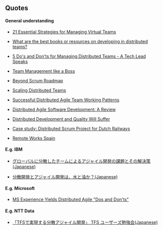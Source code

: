 ## Quotes

#### General understanding 

- [21 Essential Strategies for Managing Virtual Teams](http://biz30.timedoctor.com/21-essential-strategies-for-managing-virtual-teams/)


- [What are the best books or resources on developing in distributed teams?](https://www.quora.com/What-are-the-best-books-or-resources-on-developing-in-distributed-teams)

- [5 Do's and Don'ts for Managing Distributed Teams - A Tech Lead Speaks](http://blog.assembla.com/assemblablog/tabid/12618/bid/75793/5-Do-s-and-Don-ts-for-Managing-Distributed-Teams-A-Tech-Lead-Speaks.aspx)

- [Team Management like a Boss](http://blog.assembla.com/assemblablog/tabid/12618/bid/97780/Team-Management-like-a-Boss.aspx)


- [Beyond Scrum Roadmap](http://blog.assembla.com/assemblablog/tabid/12618/bid/90729/Beyond-Scrum-Roadmap.aspx)

- [Scaling Distributed Teams](https://speakerdeck.com/mikecohn/scaling-distributed-teams)

- [Successful Distributed Agile Team Working Patterns](http://www.solutionsiq.com/docs/successful-distributed-team-working-patterns.pdf)

- [Distributed Agile Software Development:
A Review](http://arxiv.org/ftp/arxiv/papers/1006/1006.1955.pdf)

- [Distributed Development and Quality Will Suffer](http://www.infoq.com/news/2008/12/distributed-development-quality)

- [Case study: Distributed Scrum Project for Dutch Railways](http://www.infoq.com/articles/dutch-railway-scrum)

- [Remote Works Spain](https://signalvnoise.com/posts/3651-remote-works-bebanjo-spain)


#### E.g. IBM

- [グローバルに分散したチームによるアジャイル開発の課題とその解決策(Japanese)](https://www-304.ibm.com/connections/blogs/ProVISION71_75/resource/no75/75_papers1.pdf?lang=ja)

- [分散開発とアジャイル開発は、水と油か？(Japanese)](http://thinkit.co.jp/article/908/1)


#### E.g. Microsoft

- [MS Experience Yields Distributed Agile "Dos and Don'ts"](http://www.infoq.com/news/2008/11/Distributed-Agile-Paper)


#### E.g. NTT Data

- [「TFSで実現する分散アジャイル開発」 TFS ユーザーズ勉強会(Japanese)](http://www.slideshare.net/shibao800/tfs-dd-agile)





